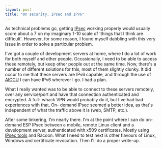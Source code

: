 ```yaml
---
layout: post
title: "On security, IPsec and IPv6"
---
```

As technical problems go, getting [IPsec][1] working properly would usually
score about a 7 on my imaginary 1-10 scale of 'things that I think are
difficult'. However, for some reason, I found myself dabbling with this very
issue in order to solve a particular problem.

I've got a couple of development servers at home, where I do a lot of work for
both myself and other people. Occasionally, I need to be able to access these
remotely, but keep other people out at the same time. Now, there's a number of
different solutions for this, most of them slightly clunky. It did occur to me
that these servers are IPv6 capable, and through the use of [AICCU][2] I can
have IPv6 wherever I go. I had a plan.

What I really wanted was to be able to connect to these servers remotely, over
any service/port and have that connection authenticated and encrypted. A full-
whack VPN would probably do it, but I've had bad experiences with that. On-
demand IPsec seemed a better idea, as that's independent of what the traffic
above it is (web, SMTP, etc.).

After some tinkering, I'm nearly there. I'm at the point where I can do on-
demand ESP IPsec between a mobile, remote Linux client and a development
server, authenticated with x509 certificates. Mostly using [IPsec tools][3]
and Racoon. What I need to test next is other flavours of Linux, Windows and
certificate revocation. Then I'll do a proper write-up.

   [1]: http://en.wikipedia.org/wiki/IPsec

   [2]: http://en.wikipedia.org/wiki/AICCU

   [3]: http://ipsec-tools.sourceforge.net/


